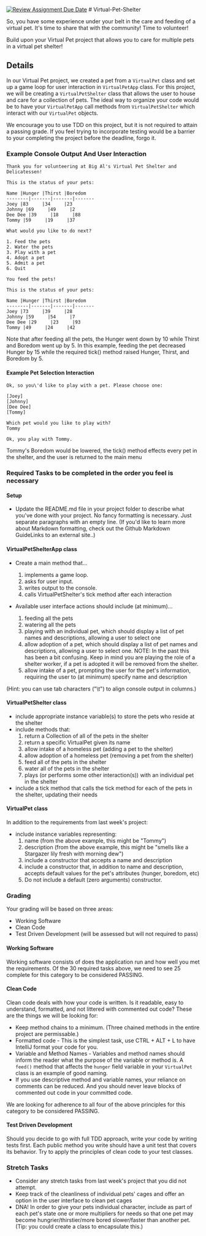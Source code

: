 [![Review Assignment Due Date](https://classroom.github.com/assets/deadline-readme-button-24ddc0f5d75046c5622901739e7c5dd533143b0c8e959d652212380cedb1ea36.svg)](https://classroom.github.com/a/4delJNpH)
﻿# Virtual-Pet-Shelter

So, you have some experience under your belt in the care and feeding of a virtual pet. It's time to share that with the community! Time to volunteer!

Build upon your Virtual Pet project that allows you to care for multiple pets in a virtual pet shelter!

## Details

In our Virtual Pet project, we created a pet from a `VirtualPet` class and set up a game loop for user interaction in `VirtualPetApp` class. For this project, we will be creating a `VirtualPetShelter` class that allows the user to house and care for a collection of pets. The ideal way to organize your code would be to have your `VirtualPetApp` call methods from `VirtualPetShelter` which interact with our `VirtualPet` objects.

We encourage you to use TDD on this project, but it is not required to attain a passing grade. If you feel trying to incorporate testing would be a barrier to your completing the project before the deadline, forgo it.

### Example Console Output And User Interaction

```text
Thank you for volunteering at Big Al's Virtual Pet Shelter and Delicatessen!

This is the status of your pets:

Name |Hunger |Thirst |Boredom
--------|-------|-------|-------
Joey |83     |34     |23
Johnny |69     |49     |2
Dee Dee |39     |18     |88
Tommy |59     |19     |37

What would you like to do next?

1. Feed the pets
2. Water the pets
3. Play with a pet
4. Adopt a pet
5. Admit a pet
6. Quit

You feed the pets!

This is the status of your pets:

Name |Hunger |Thirst |Boredom
--------|-------|-------|-------
Joey |73     |39     |28
Johnny |59     |54     |7
Dee Dee |29     |23     |93
Tommy |49     |24     |42
```

Note that after feeding all the pets, the Hunger went down by 10 while Thirst and Boredom went up by 5. In this example, feeding the pet decreased Hunger by 15 while the required tick() method raised Hunger, Thirst, and Boredom by 5.

#### Example Pet Selection Interaction

```text
Ok, so you\'d like to play with a pet. Please choose one:

[Joey]
[Johnny]
[Dee Dee]
[Tommy]

Which pet would you like to play with?
Tommy

Ok, you play with Tommy.
```

Tommy's Boredom would be lowered, the tick() method effects every pet in the shelter, and the user is returned to the main menu

### Required Tasks to be completed in the order you feel is necessary

#### Setup

- Update the README.md file in your project folder to describe what you've done with your project. No fancy formatting is necessary. Just separate paragraphs with an empty line. (If you'd like to learn more about Markdown formatting, check out the Github Markdown GuideLinks to an external site..)

#### VirtualPetShelterApp class

- Create a main method that…
    1. implements a game loop.
    2. asks for user input.
    3. writes output to the console.
    4. calls VirtualPetShelter's tick method after each interaction

- Available user interface actions should include (at minimum)…
    1. feeding all the pets
    2. watering all the pets
    3. playing with an individual pet, which should display a list of pet names and descriptions, allowing a user to select one
    4. allow adoption of a pet, which should display a list of pet names and descriptions, allowing a user to select one. NOTE: In the past this has been a bit confusing. Keep in mind you are playing the role of a shelter worker, if a pet is adopted it will be removed from the shelter.
    5. allow intake of a pet, prompting the user for the pet's information, requiring the user to (at minimum) specify name and description

(Hint: you can use tab characters ("\t") to align console output in columns.)

#### VirtualPetShelter class

- include appropriate instance variable(s) to store the pets who reside at the shelter
- include methods that:
    1. return a Collection of all of the pets in the shelter
    2. return a specific VirtualPet given its name
    3. allow intake of a homeless pet (adding a pet to the shelter)
    4. allow adoption of a homeless pet (removing a pet from the shelter)
    5. feed all of the pets in the shelter
    6. water all of the pets in the shelter
    7. plays (or performs some other interaction(s)) with an individual pet in the shelter
- include a tick method that calls the tick method for each of the pets in the shelter, updating their needs

#### VirtualPet class

In addition to the requirements from last week's project:

- include instance variables representing:
    1. name (from the above example, this might be "Tommy")
    2. description (from the above example, this might be "smells like a Stargazer lily fresh with morning dew")
    3. include a constructor that accepts a name and description
    4. include a constructor that, in addition to name and description, accepts default values for the pet's attributes (hunger, boredom, etc)
    5. Do not include a default (zero arguments) constructor.

### Grading

Your grading will be based on three areas:

- Working Software
- Clean Code
- Test Driven Development (will be assessed but will not required to pass)

#### Working Software

Working software consists of does the application run and how well you met the requirements. Of the 30 required tasks above, we need to see 25 complete for this category to be considered PASSING.

#### Clean Code

Clean code deals with how your code is written. Is it readable, easy to understand, formatted, and not littered with commented out code? These are the things we will be looking for:

- Keep method chains to a minimum. (Three chained methods in the entire project are permissable.)
- Formatted code - This is the simplest task, use CTRL + ALT + L to have IntelliJ format your code for you.
- Variable and Method Names - Variables and method names should inform the reader what the purpose of the variable or method is. A `feed()` method that affects the `hunger` field variable in your `VirtualPet` class is an example of good naming.
- If you use descriptive method and variable names, your reliance on comments can be reduced. And you should never leave blocks of commented out code in your committed code.

We are looking for adherence to all four of the above principles for this category to be considered PASSING.

#### Test Driven Development

Should you decide to go with full TDD approach, write your code by writing tests first. Each public method you write should have a unit test that covers its behavior. Try to apply the principles of clean code to your test classes.

### Stretch Tasks

- Consider any stretch tasks from last week's project that you did not attempt.
- Keep track of the cleanliness of individual pets' cages and offer an option in the user interface to clean pet cages
- DNA! In order to give your pets individual character, include as part of each pet's state one or more multipliers for needs so that one pet may become hungrier/thirstier/more bored slower/faster than another pet. (Tip: you could create a class to encapsulate this.)
